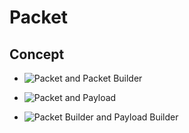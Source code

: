 Packet
======

Concept
-------

* ![Packet and Packet Builder](/kaitoy/pcap4j/blob/master/www/images/packet_builder.png)

* ![Packet and Payload](/kaitoy/pcap4j/blob/master/www/images/packet_payload.png)

* ![Packet Builder and Payload Builder](/kaitoy/pcap4j/blob/master/www/images/builder_payloadBuilder.png)

